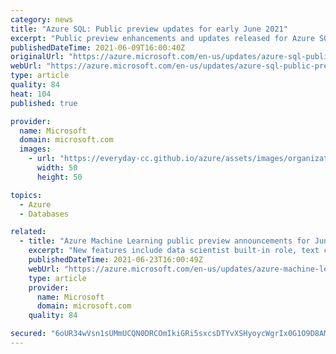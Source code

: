 ```yaml
---
category: news
title: "Azure SQL: Public preview updates for early June 2021"
excerpt: "Public preview enhancements and updates released for Azure SQL in early June 2021"
publishedDateTime: 2021-06-09T16:00:40Z
originalUrl: "https://azure.microsoft.com/en-us/updates/azure-sql-public-preview-updates-for-early-june-2021/"
webUrl: "https://azure.microsoft.com/en-us/updates/azure-sql-public-preview-updates-for-early-june-2021/"
type: article
quality: 84
heat: 104
published: true

provider:
  name: Microsoft
  domain: microsoft.com
  images:
    - url: "https://everyday-cc.github.io/azure/assets/images/organizations/microsoft.com-50x50.jpg"
      width: 50
      height: 50

topics:
  - Azure
  - Databases

related:
  - title: "Azure Machine Learning public preview announcements for June 2021. "
    excerpt: "New features include data scientist built-in role, text classification labeling, and environments UI."
    publishedDateTime: 2021-06-23T16:00:49Z
    webUrl: "https://azure.microsoft.com/en-us/updates/azure-machine-learning-public-preview-announcements-for-june-2021/"
    type: article
    provider:
      name: Microsoft
      domain: microsoft.com
    quality: 84

secured: "6oUR34wVsn1sUMmUCQN0DRCOmIkiGRi5sxcsDTYvXSHyoycWgrIx0G1O9D8AMHwouEcR4AgXzrK31Z/OHTwL5zqlOt1wknDZvegKHlcoCXuUOiuozsNmGlYtfVDIy6MkgJHkqawg25szn3sssmQ5JpvrOR84jwJArdjhbOcMlhxEdmLNf4w2s9G3thsqMYQdGSHQ+nk8zbDPSvUkZNLRbR7LuuqN0USNS5bGrCbkqzpaVSNfvGgjomV0SATteq73HOWLd5vvS1fs+UF5mNwvvy7esb4bpoPpdd/4yUTb/F7yGVP+r0e1f/euPFXp18QbIybnW9QygQVAQ4X+0GYQgHYI2ye37D26h060mBJyCQI=;vpNaI8ha2HESYZYnnNXRdg=="
---
```


